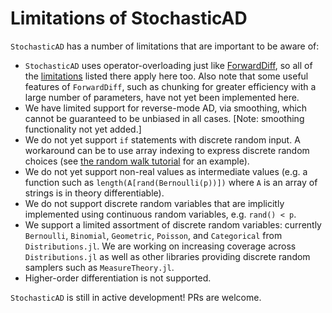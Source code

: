 # Limitations of StochasticAD

`StochasticAD` has a number of limitations that are important to be aware of:

* `StochasticAD` uses operator-overloading just like [ForwardDiff](https://juliadiff.org/ForwardDiff.jl/stable/), so all of the [limitations](https://juliadiff.org/ForwardDiff.jl/stable/user/limitations/) listed there apply here too. Also note that some useful features of `ForwardDiff`, such as chunking for greater efficiency with a large number of parameters, have not yet been implemented here.
* We have limited support for reverse-mode AD, via smoothing, which cannot be guaranteed to be unbiased in all cases. [Note: smoothing functionality not yet added.]
* We do not yet support `if` statements with discrete random input. A workaround can be to use array indexing to express discrete random choices (see [the random walk tutorial](tutorials/random_walk.md) for an example).
* We do not yet support non-real values as intermediate values (e.g. a function such as `length(A[rand(Bernoulli(p))])` where `A` is an array of strings is in theory differentiable).
* We do not support discrete random variables that are implicitly implemented using continuous random variables, e.g. `rand() < p`.
* We support a limited assortment of discrete random variables: currently `Bernoulli`, `Binomial`, `Geometric`, `Poisson`, and `Categorical` from `Distributions.jl`. We are working on increasing coverage across `Distributions.jl` as well as other libraries providing discrete random samplers such as `MeasureTheory.jl`.
* Higher-order differentiation is not supported.

`StochasticAD` is still in active development! PRs are welcome.

